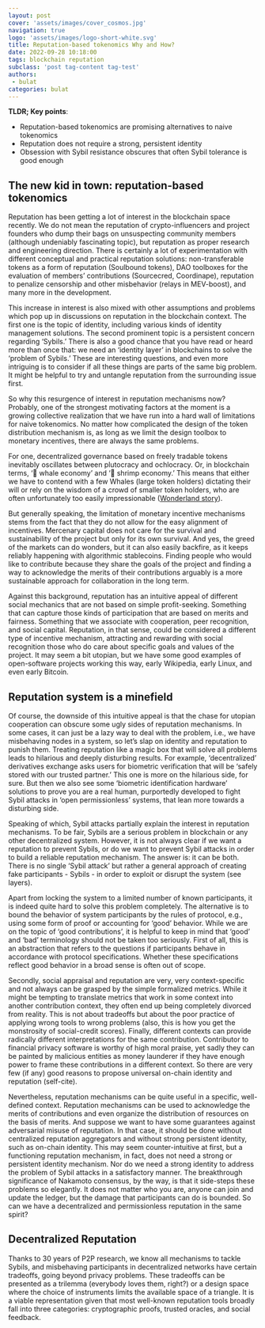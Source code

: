 ```yaml
---
layout: post
cover: 'assets/images/cover_cosmos.jpg'
navigation: true
logo: 'assets/images/logo-short-white.svg'
title: Reputation-based tokenomics Why and How? 
date: 2022-09-28 10:18:00
tags: blockchain reputation
subclass: 'post tag-content tag-test'
authors: 
 - bulat
categories: bulat
---
```


**TLDR; Key points**:

- Reputation-based tokenomics are promising alternatives to naive tokenomics  
- Reputation does not require a strong, persistent identity
- Obsession with Sybil resistance obscures that often Sybil tolerance is good enough 


## The new kid in town: reputation-based tokenomics 

Reputation has been getting a lot of interest in the blockchain space recently. We do not mean the reputation of crypto-influencers and project founders who dump their bags on unsuspecting community members (although undeniably fascinating topic), but reputation as proper research and engineering direction. There is certainly a lot of experimentation with different conceptual and practical reputation solutions: non-transferable tokens as a form of reputation (Soulbound tokens), DAO toolboxes for the evaluation of members’ contributions (Sourcecred, Coordinape), reputation to penalize censorship and other misbehavior (relays in MEV-boost), and many more in the development. 

This increase in interest is also mixed with other assumptions and problems which pop up in discussions on reputation in the blockchain context. The first one is the topic of identity, including various kinds of identity management solutions. The second prominent topic is a persistent concern regarding ‘Sybils.’ There is also a good chance that you have read or heard more than once that: we need an ‘identity layer’ in blockchains to solve the ‘problem of Sybils.’ These are interesting questions, and even more intriguing is to consider if all these things are parts of the same big problem. It might be helpful to try and untangle reputation from the surrounding issue first.

So why this resurgence of interest in reputation mechanisms now? Probably, one of the strongest motivating factors at the moment is a growing collective realization that we have run into a hard wall of limitations for naive tokenomics. No matter how complicated the design of the token distribution mechanism is, as long as we limit the design toolbox to monetary incentives, there are always the same problems.

For one, decentralized governance based on freely tradable tokens inevitably oscillates between plutocracy and ochlocracy. Or, in blockchain terms, ‘🐋 whale economy’ and ‘🦐 shrimp economy.’ This means that either we have to contend with a few Whales (large token holders) dictating their will or rely on the wisdom of a crowd of smaller token holders, who are often unfortunately too easily impressionable ([Wonderland story](https://www.coindesk.com/tech/2022/02/01/wonderland-founder-im-here-to-fix-this-and-make-it-all-back/)).

But generally speaking, the limitation of monetary incentive mechanisms stems from the fact that they do not allow for the easy alignment of incentives. Mercenary capital does not care for the survival and sustainability of the project but only for its own survival. And yes, the greed of the markets can do wonders, but it can also easily backfire, as it keeps reliably happening with algorithmic stablecoins. Finding people who would like to contribute because they share the goals of the project and finding a way to acknowledge the merits of their contributions arguably is a more sustainable approach for collaboration in the long term. 

Against this background, reputation has an intuitive appeal of different social mechanics that are not based on simple profit-seeking. Something that can capture those kinds of participation that are based on merits and fairness. Something that we associate with cooperation, peer recognition, and social capital. Reputation, in that sense, could be considered a different type of incentive mechanism, attracting and rewarding with social recognition those who do care about specific goals and values of the project. It may seem a bit utopian, but we have some good examples of open-software projects working this way, early Wikipedia, early Linux, and even early Bitcoin.

## Reputation system is a minefield 

Of course, the downside of this intuitive appeal is that the chase for utopian cooperation can obscure some ugly sides of reputation mechanisms. In some cases, it can just be a lazy way to deal with the problem, i.e., we have misbehaving nodes in a system, so let’s slap on identity and reputation to punish them. Treating reputation like a magic box that will solve all problems leads to hilarious and deeply disturbing results. For example, ‘decentralized’ derivatives exchange asks users for biometric verification that will be ‘safely stored with our trusted partner.’ This one is more on the hilarious side, for sure. But then we also see some ‘biometric identification hardware’ solutions to prove you are a real human, purportedly developed to fight Sybil attacks in ‘open permissionless’ systems, that lean more towards a disturbing side.

Speaking of which, Sybil attacks partially explain the interest in reputation mechanisms. To be fair, Sybils are a serious problem in blockchain or any other decentralized system. However, it is not always clear if we want a reputation to prevent Sybils, or do we want to prevent Sybil attacks in order to build a reliable reputation mechanism. The answer is: it can be both. There is no single ‘Sybil attack’ but rather a general approach of creating fake participants - Sybils - in order to exploit or disrupt the system (see layers). 

Apart from locking the system to a limited number of known participants, it is indeed quite hard to solve this problem completely. The alternative is to bound the behavior of system participants by the rules of protocol, e.g., using some form of proof or accounting for ‘good’ behavior. While we are on the topic of ‘good contributions’, it is helpful to keep in mind that ‘good’ and ‘bad’ terminology should not be taken too seriously. First of all, this is an abstraction that refers to the questions if participants behave in accordance with protocol specifications. Whether these specifications reflect good behavior in a broad sense is often out of scope. 

Secondly, social appraisal and reputation are very, very context-specific and not always can be grasped by the simple formalized metrics. While it might be tempting to translate metrics that work in some context into another contribution context, they often end up being completely divorced from reality. This is not about tradeoffs but about the poor practice of applying wrong tools to wrong problems (also, this is how you get the monstrosity of social-credit scores). Finally, different contexts can provide radically different interpretations for the same contribution. Contributor to financial privacy software is worthy of high moral praise, yet sadly they can be painted by malicious entities as money launderer if they have enough power to frame these contributions in a different context. So there are very few (if any) good reasons to propose universal on-chain identity and reputation (self-cite). 

Nevertheless, reputation mechanisms can be quite useful in a specific, well-defined context. Reputation mechanisms can be used to acknowledge the merits of contributions and even organize the distribution of resources on the basis of merits. And suppose we want to have some guarantees against adversarial misuse of reputation. In that case, it should be done without centralized reputation aggregators and without strong persistent identity, such as on-chain identity. This may seem counter-intuitive at first, but a functioning reputation mechanism, in fact, does not need a strong or persistent identity mechanism. Nor do we need a strong identity to address the problem of Sybil attacks in a satisfactory manner. The breakthrough significance of Nakamoto consensus, by the way, is that it side-steps these problems so elegantly. It does not matter who you are, anyone can join and update the ledger, but the damage that participants can do is bounded. So can we have a decentralized and permissionless reputation in the same spirit?

## Decentralized Reputation

Thanks to 30 years of P2P research, we know all mechanisms to tackle Sybils, and misbehaving participants in decentralized networks have certain tradeoffs, going beyond privacy problems. These tradeoffs can be presented as a trilemma (everybody loves them, right?) or a design space where the choice of instruments limits the available space of a triangle. It is a viable representation given that most well-known reputation tools broadly fall into three categories: cryptographic proofs, trusted oracles, and social feedback.




